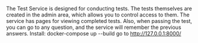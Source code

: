 The Test Service is designed for conducting tests. The tests themselves are created in the admin area, which allows you to control access to them. The service has pages
for viewing completed tests. Also, when passing the test, you can go to any question, and the service will remember the previous answers.
Install:
docker-compose up --build
go to http://127.0.0.1:8000/

